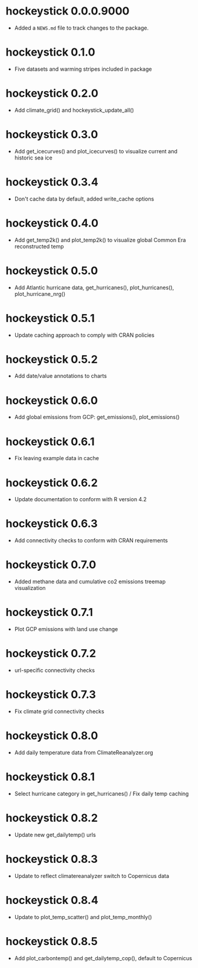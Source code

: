 # hockeystick 0.0.0.9000

* Added a `NEWS.md` file to track changes to the package.

# hockeystick 0.1.0

* Five datasets and warming stripes included in package

# hockeystick 0.2.0

* Add climate_grid() and hockeystick_update_all()

# hockeystick 0.3.0

* Add get_icecurves() and plot_icecurves() to visualize current and historic sea ice

# hockeystick 0.3.4

* Don't cache data by default, added write_cache options

# hockeystick 0.4.0

* Add get_temp2k() and plot_temp2k() to visualize global Common Era reconstructed temp

# hockeystick 0.5.0

* Add Atlantic hurricane data, get_hurricanes(), plot_hurricanes(), plot_hurricane_nrg()

# hockeystick 0.5.1

* Update caching approach to comply with CRAN policies

# hockeystick 0.5.2

* Add date/value annotations to charts

# hockeystick 0.6.0

* Add global emissions from GCP: get_emissions(), plot_emissions()

# hockeystick 0.6.1

* Fix leaving example data in cache

# hockeystick 0.6.2

* Update documentation to conform with R version 4.2

# hockeystick 0.6.3

* Add connectivity checks to conform with CRAN requirements

# hockeystick 0.7.0

* Added methane data and cumulative co2 emissions treemap visualization

# hockeystick 0.7.1

* Plot GCP emissions with land use change

# hockeystick 0.7.2

* url-specific connectivity checks

# hockeystick 0.7.3

* Fix climate grid connectivity checks

# hockeystick 0.8.0

* Add daily temperature data from ClimateReanalyzer.org

# hockeystick 0.8.1

* Select hurricane category in get_hurricanes() / Fix daily temp caching

# hockeystick 0.8.2

* Update new get_dailytemp() urls

# hockeystick 0.8.3

* Update to reflect climatereanalyzer switch to Copernicus data

# hockeystick 0.8.4

* Update to plot_temp_scatter() and plot_temp_monthly()

# hockeystick 0.8.5

* Add plot_carbontemp() and get_dailytemp_cop(), default to Copernicus
